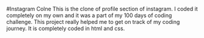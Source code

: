 #Instagram Colne
This is the clone of profile section of instagram. I coded it completely on my own and it was a part of my 100 days of coding challenge. 
This project really helped me to get on track of my coding journey. It is completely coded in html and css.
